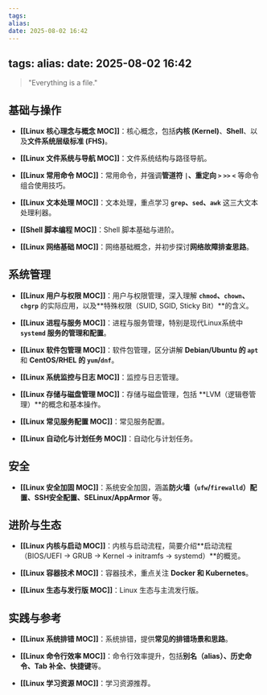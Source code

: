 ```yaml
---
tags: 
alias: 
date: 2025-08-02 16:42
---
```

## tags: alias: date: 2025-08-02 16:42

> "Everything is a file."

## 基础与操作

- **[[Linux 核心理念与概念 MOC]]**：核心概念，包括**内核 (Kernel)**、**Shell**、以及**文件系统层级标准 (FHS)**。
    
- **[[Linux 文件系统与导航 MOC]]**：文件系统结构与路径导航。
    
- **[[Linux 常用命令 MOC]]**：常用命令，并强调**管道符 `|`、重定向 `>` `>>` `<`** 等命令组合使用技巧。
    
- **[[Linux 文本处理 MOC]]**：文本处理，重点学习 **`grep`、`sed`、`awk`** 这三大文本处理利器。
    
- **[[Shell 脚本编程 MOC]]**：Shell 脚本基础与进阶。
    
- **[[Linux 网络基础 MOC]]**：网络基础概念，并初步探讨**网络故障排查思路**。
    

## 系统管理

- **[[Linux 用户与权限 MOC]]**：用户与权限管理，深入理解 **`chmod`、`chown`、`chgrp`** 的实际应用，以及**特殊权限（SUID, SGID, Sticky Bit）**的含义。
    
- **[[Linux 进程与服务 MOC]]**：进程与服务管理，特别是现代Linux系统中 **`systemd` 服务的管理和配置**。
    
- **[[Linux 软件包管理 MOC]]**：软件包管理，区分讲解 **Debian/Ubuntu 的 `apt`** 和 **CentOS/RHEL 的 `yum`/`dnf`**。
    
- **[[Linux 系统监控与日志 MOC]]**：监控与日志管理。
    
- **[[Linux 存储与磁盘管理 MOC]]**：存储与磁盘管理，包括 **LVM（逻辑卷管理）**的概念和基本操作。
    
- **[[Linux 常见服务配置 MOC]]**：常见服务配置。
    
- **[[Linux 自动化与计划任务 MOC]]**：自动化与计划任务。
    

## 安全

- **[[Linux 安全加固 MOC]]**：系统安全加固，涵盖**防火墙（`ufw`/`firewalld`）配置、SSH安全配置、SELinux/AppArmor** 等。
    

## 进阶与生态

- **[[Linux 内核与启动 MOC]]**：内核与启动流程，简要介绍**启动流程（BIOS/UEFI -> GRUB -> Kernel -> initramfs -> systemd）**的概览。
    
- **[[Linux 容器技术 MOC]]**：容器技术，重点关注 **Docker 和 Kubernetes**。
    
- **[[Linux 生态与发行版 MOC]]**：Linux 生态与主流发行版。
    

## 实践与参考

- **[[Linux 系统排错 MOC]]**：系统排错，提供**常见的排错场景和思路**。
    
- **[[Linux 命令行效率 MOC]]**：命令行效率提升，包括**别名（alias）、历史命令、Tab 补全、快捷键**等。
    
- **[[Linux 学习资源 MOC]]**：学习资源推荐。